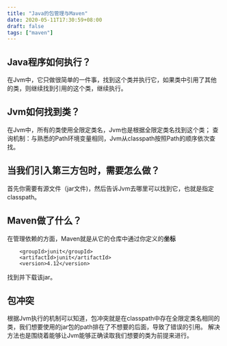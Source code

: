 ```yaml
---
title: "Java的包管理与Maven"
date: 2020-05-11T17:30:59+08:00
draft: false
tags: ["maven"]
---
```



## Java程序如何执行？
在Jvm中，它只做很简单的一件事，找到这个类并执行它，如果类中引用了其他的类，则继续找到引用的这个类，继续执行。

## Jvm如何找到类？
在Jvm中，所有的类使用全限定类名，Jvm也是根据全限定类名找到这个类；
查询机制：与熟悉的Path环境变量相同，Jvm从classpath按照Path的顺序依次查找。

## 当我们引入第三方包时，需要怎么做？
首先你需要有源文件（jar文件)，然后告诉Jvm去哪里可以找到它，也就是指定classpath。

## Maven做了什么？
在管理依赖的方面，Maven就是从它的仓库中通过你定义的**坐标**
```
 	<groupId>junit</groupId>
    <artifactId>junit</artifactId>
    <version>4.12</version>
```
找到并下载该jar。

## 包冲突
根据Jvm执行的机制可以知道，包冲突就是在classpath中存在全限定类名相同的类，我们想要使用的jar包的path排在了不想要的后面，导致了错误的引用。
解决方法也是围绕着能够让Jvm能够正确读取我们想要的类为前提来进行。





